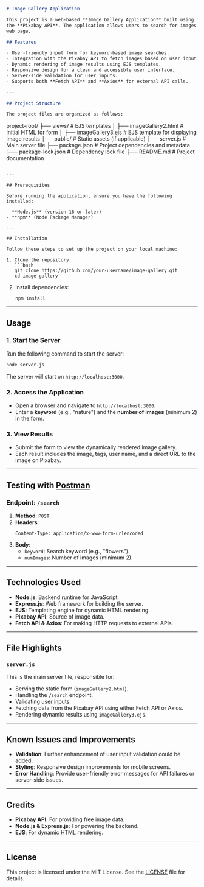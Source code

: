 
```markdown
# Image Gallery Application

This project is a web-based **Image Gallery Application** built using **Node.js**, **Express.js**, **EJS** templating engine, and
the **Pixabay API**. The application allows users to search for images by keyword and view results dynamically rendered on a
web page.

## Features

- User-friendly input form for keyword-based image searches.
- Integration with the Pixabay API to fetch images based on user input.
- Dynamic rendering of image results using EJS templates.
- Responsive design for a clean and accessible user interface.
- Server-side validation for user inputs.
- Supports both **Fetch API** and **Axios** for external API calls.

---

## Project Structure

The project files are organized as follows:

```
project-root/
├── views/                    # EJS templates
│   ├── imageGallery2.html    # Initial HTML for form
│   ├── imageGallery3.ejs     # EJS template for displaying image results
├── public/                   # Static assets (if applicable)
├── server.js                 # Main server file
├── package.json              # Project dependencies and metadata
├── package-lock.json         # Dependency lock file
├── README.md                 # Project documentation
```

---

## Prerequisites

Before running the application, ensure you have the following installed:

- **Node.js** (version 16 or later)
- **npm** (Node Package Manager)

---

## Installation

Follow these steps to set up the project on your local machine:

1. Clone the repository:
   ```bash
   git clone https://github.com/your-username/image-gallery.git
   cd image-gallery
   ```

2. Install dependencies:
   ```bash
   npm install
   ```

---

## Usage

### 1. Start the Server
Run the following command to start the server:
```bash
node server.js
```

The server will start on `http://localhost:3000`.

### 2. Access the Application
- Open a browser and navigate to `http://localhost:3000`.
- Enter a **keyword** (e.g., "nature") and the **number of images** (minimum 2) in the form.

### 3. View Results
- Submit the form to view the dynamically rendered image gallery.
- Each result includes the image, tags, user name, and a direct URL to the image on Pixabay.

---

## Testing with [Postman](https://www.postman.com/)

### Endpoint: `/search`

1. **Method**: `POST`
2. **Headers**:
   ```
   Content-Type: application/x-www-form-urlencoded
   ```
3. **Body**:
   - `keyword`: Search keyword (e.g., "flowers").
   - `numImages`: Number of images (minimum 2).

---

## Technologies Used

- **Node.js**: Backend runtime for JavaScript.
- **Express.js**: Web framework for building the server.
- **EJS**: Templating engine for dynamic HTML rendering.
- **Pixabay API**: Source of image data.
- **Fetch API & Axios**: For making HTTP requests to external APIs.

---

## File Highlights

### `server.js`

This is the main server file, responsible for:

- Serving the static form (`imageGallery2.html`).
- Handling the `/search` endpoint.
- Validating user inputs.
- Fetching data from the Pixabay API using either Fetch API or Axios.
- Rendering dynamic results using `imageGallery3.ejs`.

---

## Known Issues and Improvements

- **Validation**: Further enhancement of user input validation could be added.
- **Styling**: Responsive design improvements for mobile screens.
- **Error Handling**: Provide user-friendly error messages for API failures or server-side issues.

---

## Credits

- **Pixabay API**: For providing free image data.
- **Node.js & Express.js**: For powering the backend.
- **EJS**: For dynamic HTML rendering.

---

## License

This project is licensed under the MIT License. See the [LICENSE](https://github.com/Epi-Nabeel/Epi-Nabeel/blob/main/LICENSE) file for details.


